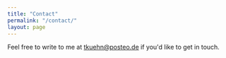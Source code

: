 ```yaml
---
title: "Contact"
permalink: "/contact/"
layout: page
---
```


Feel free to write to me at tkuehn@posteo.de if you'd like to get in touch. 

